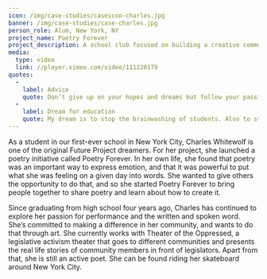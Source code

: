 ```yaml
---
icon: /img/case-studies/caseicon-charles.jpg
banner: /img/case-studies/case-charles.jpg
person_role: Alum, New York, NY 
project_name: Poetry Forever
project_description: A school club focused on building a creative community to cultivate and share the art of poetry.
media:
  type: video
  link: //player.vimeo.com/video/111220179
quotes:
  -
    label: Advice
    quote: Don’t give up on your hopes and dreams but follow your passion to the stars.
  -
    label: Dream for education
    quote: My dream is to stop the brainwashing of students. Also to stop the drowning of creativity because schools now days want you to be normal and not have a personality. But I want people to continue to be creative.
---
```


As a student in our first-ever school in New York City, Charles Whitewolf is one of the original Future Project dreamers. For her project, she launched a poetry initiative called Poetry Forever. In her own life, she found that poetry was an important way to express emotion, and that it was powerful to put what she was feeling on a given day into words. She wanted to give others the opportunity to do that, and so she started Poetry Forever to bring people together to share poetry and learn about how to create it. 

Since graduating from high school four years ago, Charles has continued to explore her passion for performance and the written and spoken word. She’s committed to making a difference in her community, and wants to do that through art. She currently works with Theater of the Oppressed, a legislative activism theater that goes to different communities and presents the real life stories of community members in front of legislators. Apart from that, she is still an active poet. She can be found riding her skateboard around New York City. 